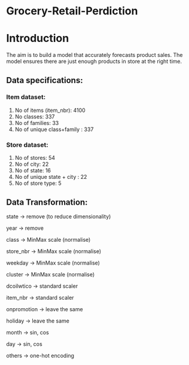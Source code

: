 # Grocery-Retail-Perdiction

# Introduction
The aim is to build a model that accurately forecasts product sales. The model ensures there are just enough products in store at the right time.

## Data specifications:
### Item dataset:
1.  No of items (item_nbr): 4100
2.  No classes: 337
3.  No of families: 33
4.  No of unique class+family : 337


### Store dataset:
1. No of stores: 54
2. No of city: 22
3. No of state: 16
4. No of unique state + city : 22
5. No of store type: 5


## Data Transformation:

state → remove (to reduce dimensionality)

year → remove 

class → MinMax scale (normalise) 

store_nbr → MinMax scale (normalise)

weekday → MinMax scale (normalise)

cluster → MinMax scale (normalise)

dcoilwtico → standard scaler

item_nbr → standard scaler

onpromotion → leave the same

holiday → leave the same

month → sin, cos

day → sin, cos

others → one-hot encoding
